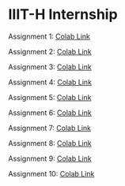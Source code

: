 # IIIT-H Internship

Assignment 1: [Colab Link](https://colab.research.google.com/drive/1PeX5cxpoIfEZwGC8hiYuwUCfhV0L7JoJ?usp=sharing)

Assignment 2: [Colab Link](https://colab.research.google.com/drive/1lRYXgn4yA_tiDEuSEGqAPzY2WyJmYqyw?usp=sharing)

Assignment 3: [Colab Link](https://colab.research.google.com/drive/1GRlUnMQakSKOWiT-1KMrD0vpeWiJnnAZ?usp=sharing)

Assignment 4: [Colab Link](https://colab.research.google.com/drive/16tIvHdT82y60DBiIGAtkrAC9zOX_t5XM?usp=sharing)

Assignment 5: [Colab Link](https://colab.research.google.com/drive/1usJO81O0QYS2vu2G4crEL8MnSLtMP1FG?usp=sharing)

Assignment 6: [Colab Link](https://colab.research.google.com/drive/13SYaLlfNZYgIPH9Q-It8Q56ShE3B8KU6?usp=sharing)

Assignment 7: [Colab Link](https://colab.research.google.com/drive/1NQS8l4uxXt0x2xz2NOsFKeOl9afX5rIV?usp=sharing)

Assignment 8: [Colab Link](https://colab.research.google.com/drive/1UoTbLcjiWOev2bg_fRqp323Iacmdw6Bb?usp=sharing)

Assignment 9: [Colab Link](https://colab.research.google.com/drive/1JFLpTJ6XHzTuDYqbmAbh-0h51W0lKodl?usp=sharing)

Assignment 10: [Colab Link](https://colab.research.google.com/drive/1JQQn3jEKR91r9XSFFnk3t225-2K34QPE?usp=sharing)
